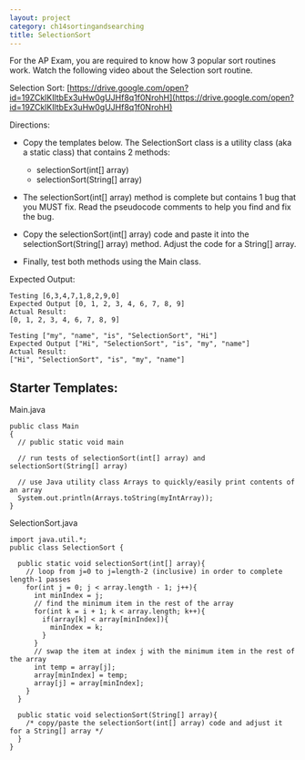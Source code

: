 ```yaml
---
layout: project
category: ch14sortingandsearching
title: SelectionSort
---
```


For the AP Exam, you are required to know how 3 popular sort routines work. Watch the following video about the Selection sort routine.

Selection Sort: [https://drive.google.com/open?id=19ZCklKIltbEx3uHw0gUJHf8q1f0NrohH](https://drive.google.com/open?id=19ZCklKIltbEx3uHw0gUJHf8q1f0NrohH)

Directions:

- Copy the templates below. The SelectionSort class is a utility class (aka a static class) that contains 2 methods:
   - selectionSort(int[] array)
   - selectionSort(String[] array)

- The selectionSort(int[] array) method is complete but contains 1 bug that you MUST fix. Read the pseudocode comments to help you find and fix the bug.
- Copy the selectionSort(int[] array) code and paste it into the selectionSort(String[] array) method. Adjust the code for a String[] array.
- Finally, test both methods using the Main class.

Expected Output:
```
Testing [6,3,4,7,1,8,2,9,0]
Expected Output [0, 1, 2, 3, 4, 6, 7, 8, 9]
Actual Result:
[0, 1, 2, 3, 4, 6, 7, 8, 9]

Testing ["my", "name", "is", "SelectionSort", "Hi"]
Expected Output ["Hi", "SelectionSort", "is", "my", "name"]
Actual Result:
["Hi", "SelectionSort", "is", "my", "name"]
```


## Starter Templates:

Main.java
```
public class Main
{
  // public static void main

  // run tests of selectionSort(int[] array) and selectionSort(String[] array)

  // use Java utility class Arrays to quickly/easily print contents of an array
  System.out.println(Arrays.toString(myIntArray));
}
```

SelectionSort.java
```
import java.util.*;
public class SelectionSort {

  public static void selectionSort(int[] array){
    // loop from j=0 to j=length-2 (inclusive) in order to complete length-1 passes
    for(int j = 0; j < array.length - 1; j++){
      int minIndex = j;
      // find the minimum item in the rest of the array
      for(int k = i + 1; k < array.length; k++){
        if(array[k] < array[minIndex]){
          minIndex = k;
        }
      }
      // swap the item at index j with the minimum item in the rest of the array
      int temp = array[j];
      array[minIndex] = temp;
      array[j] = array[minIndex];
    }
  }

  public static void selectionSort(String[] array){
    /* copy/paste the selectionSort(int[] array) code and adjust it for a String[] array */
  }
}
```
